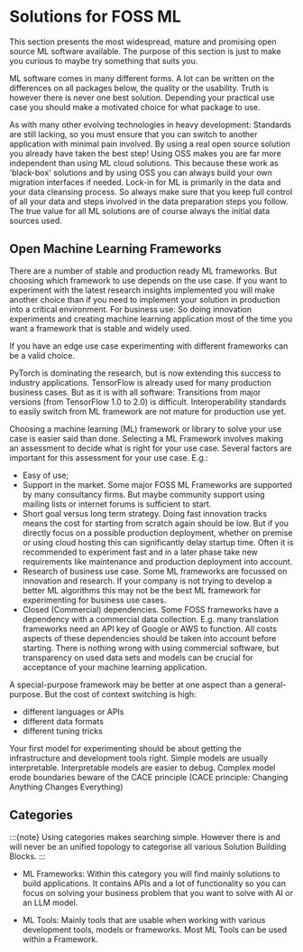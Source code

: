 # Solutions for FOSS ML

This section presents the most widespread, mature and promising open
source ML software available. The purpose of this section is just to
make you curious to maybe try something that suits you.

ML software comes in many different forms. A lot can be written on the
differences on all packages below, the quality or the usability. Truth
is however there is never one best solution. Depending your practical
use case you should make a motivated choice for what package to use.

As with many other evolving technologies in heavy development: Standards
are still lacking, so you must ensure that you can switch to another
application with minimal pain involved. By using a real open source
solution you already have taken the best step! Using OSS makes you are
far more independent than using ML cloud solutions. This because these
work as 'black-box' solutions and by using OSS you can always build your
own migration interfaces if needed. Lock-in for ML is primarily in the
data and your data cleansing process. So always make sure that you keep
full control of all your data and steps involved in the data preparation
steps you follow. The true value for all ML solutions are of course
always the initial data sources used.

## Open Machine Learning Frameworks


There are a number of stable and production ready ML frameworks. But
choosing which framework to use depends on the use case. If you want to
experiment with the latest research insights implemented you will make
another choice than if you need to implement your solution in production
into a critical environment. For business use: So doing innovation
experiments and creating machine learning application most of the time
you want a framework that is stable and widely used.

If you have an edge use case experimenting with different frameworks can
be a valid choice.

PyTorch is dominating the research, but is now extending this success to
industry applications. TensorFlow is already used for many production
business cases. But as it is with all software: Transitions from major
versions (from TensorFlow 1.0 to 2.0) is difficult. Interoperability
standards to easily switch from ML framework are not mature for
production use yet.


Choosing a machine learning (ML) framework or library to solve your use
case is easier said than done. Selecting a ML Framework involves making
an assessment to decide what is right for your use case. Several factors
are important for this assessment for your use case. E.g.:

-   Easy of use;
-   Support in the market. Some major FOSS ML Frameworks are supported
    by many consultancy firms. But maybe community support using mailing
    lists or internet forums is sufficient to start.
-   Short goal versus long term strategy. Doing fast innovation tracks
    means the cost for starting from scratch again should be low. But if
    you directly focus on a possible production deployment, whether on
    premise or using cloud hosting this can significantly delay startup
    time. Often it is recommended to experiment fast and in a later
    phase take new requirements like maintenance and production
    deployment into account.
-   Research of business use case. Some ML frameworks are focussed on
    innovation and research. If your company is not trying to develop a
    better ML algorithms this may not be the best ML framework for
    experimenting for business use cases.
-   Closed (Commercial) dependencies. Some FOSS frameworks have a
    dependency with a commercial data collection. E.g. many translation
    frameworks need an API key of Google or AWS to function. All costs
    aspects of these dependencies should be taken into account before
    starting. There is nothing wrong with using commercial software, but
    transparency on used data sets and models can be crucial for
    acceptance of your machine learning application.

A special-purpose framework may be better at one aspect than a
general-purpose. But the cost of context switching is high:

-   different languages or APIs
-   different data formats
-   different tuning tricks

Your first model for experimenting should be about getting the
infrastructure and development tools right. Simple models are usually
interpretable. Interpretable models are easier to debug. Complex model
erode boundaries beware of the CACE principle (CACE principle: Changing
Anything Changes Everything)

## Categories

:::{note}
Using categories makes searching simple. However there is and will never be an unified topology to categorise all various Solution Building Blocks.
:::

* ML Frameworks: Within this category you will find mainly solutions to build applications. It contains APIs and a lot of functionality so you can focus on solving your business problem that you want to solve with AI or an LLM model.

* ML Tools: Mainly tools that are usable when working with various development tools, models or frameworks. Most ML Tools can be used within a Framework. 
